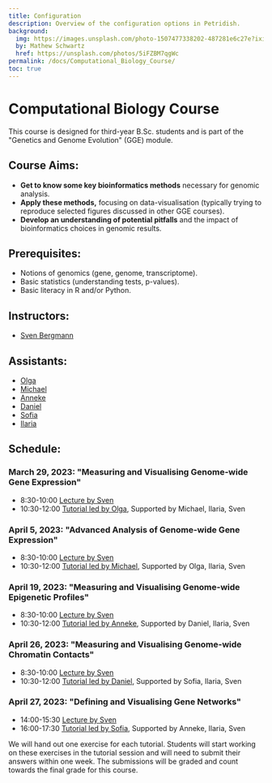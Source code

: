 ```yaml
---
title: Configuration
description: Overview of the configuration options in Petridish.
background:
  img: https://images.unsplash.com/photo-1507477338202-487281e6c27e?ixid=MnwxMjA3fDB8MHxzZWFyY2h8MTkwfHxiaXJkc3xlbnwwfDB8MHx8&auto=format&fit=crop&crop=top&w=1200&h=600&q=80
  by: Mathew Schwartz
  href: https://unsplash.com/photos/5iFZBM7qgWc
permalink: /docs/Computational_Biology_Course/
toc: true
---
```


# Computational Biology Course

This course is designed for third-year B.Sc. students and is part of the "Genetics and Genome Evolution" (GGE) module.

## Course Aims:
- **Get to know some key bioinformatics methods** necessary for genomic analysis.
- **Apply these methods,** focusing on data-visualisation (typically trying to reproduce selected figures discussed in other GGE courses).
- **Develop an understanding of potential pitfalls** and the impact of bioinformatics choices in genomic results.

## Prerequisites:
- Notions of genomics (gene, genome, transcriptome).
- Basic statistics (understanding tests, p-values).
- Basic literacy in R and/or Python.

## Instructors:
- [Sven Bergmann](link-to-sven-profile)

## Assistants:
- [Olga](link-to-olga-profile)
- [Michael](link-to-michael-profile)
- [Anneke](link-to-anneke-profile)
- [Daniel](link-to-daniel-profile)
- [Sofia](link-to-sofia-profile)
- [Ilaria](link-to-ilaria-profile)

## Schedule:

### March 29, 2023: "Measuring and Visualising Genome-wide Gene Expression"
- 8:30-10:00 [Lecture by Sven](link-to-lecture1)
- 10:30-12:00 [Tutorial led by Olga](link-to-tutorial1), Supported by Michael, Ilaria, Sven

### April 5, 2023: "Advanced Analysis of Genome-wide Gene Expression"
- 8:30-10:00 [Lecture by Sven](link-to-lecture2)
- 10:30-12:00 [Tutorial led by Michael](link-to-tutorial2), Supported by Olga, Ilaria, Sven

### April 19, 2023: "Measuring and Visualising Genome-wide Epigenetic Profiles"
- 8:30-10:00 [Lecture by Sven](link-to-lecture3)
- 10:30-12:00 [Tutorial led by Anneke](link-to-tutorial3), Supported by Daniel, Ilaria, Sven

### April 26, 2023: "Measuring and Visualising Genome-wide Chromatin Contacts"
- 8:30-10:00 [Lecture by Sven](link-to-lecture4)
- 10:30-12:00 [Tutorial led by Daniel](link-to-tutorial4), Supported by Sofia, Ilaria, Sven

### April 27, 2023: "Defining and Visualising Gene Networks"
- 14:00-15:30 [Lecture by Sven](link-to-lecture5)
- 16:00-17:30 [Tutorial led by Sofia](link-to-tutorial5), Supported by Anneke, Ilaria, Sven

We will hand out one exercise for each tutorial. Students will start working on these exercises in the tutorial session and will need to submit their answers within one week. The submissions will be graded and count towards the final grade for this course.
